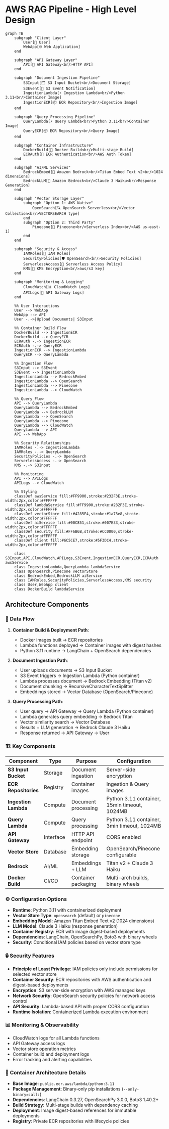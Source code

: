 # AWS RAG Pipeline - High Level Design

```mermaid
graph TB
    subgraph "Client Layer"
        User[👤 User]
        WebApp[🌐 Web Application]
    end

    subgraph "API Gateway Layer"
        API[🔌 API Gateway<br/>HTTP API]
    end

    subgraph "Document Ingestion Pipeline"
        S3Input[🗂️ S3 Input Bucket<br/>Document Storage]
        S3Event[📡 S3 Event Notification]
        IngestionLambda[⚡ Ingestion Lambda<br/>Python 3.11<br/>Container Image]
        IngestionECR[📦 ECR Repository<br/>Ingestion Image]
    end

    subgraph "Query Processing Pipeline"
        QueryLambda[⚡ Query Lambda<br/>Python 3.11<br/>Container Image]
        QueryECR[📦 ECR Repository<br/>Query Image]
    end

    subgraph "Container Infrastructure"
        DockerBuild[🐳 Docker Build<br/>Multi-stage Build]
        ECRAuth[🔐 ECR Authentication<br/>AWS Auth Token]
    end

    subgraph "AI/ML Services"
        BedrockEmbed[🧠 Amazon Bedrock<br/>Titan Embed Text v2<br/>1024 dimensions]
        BedrockLLM[🤖 Amazon Bedrock<br/>Claude 3 Haiku<br/>Response Generation]
    end

    subgraph "Vector Storage Layer"
        subgraph "Option 1: AWS Native"
            OpenSearch[🔍 OpenSearch Serverless<br/>Vector Collection<br/>VECTORSEARCH type]
        end
        subgraph "Option 2: Third Party"
            Pinecone[🌲 Pinecone<br/>Serverless Index<br/>AWS us-east-1]
        end
    end

    subgraph "Security & Access"
        IAMRoles[🔐 IAM Roles]
        SecurityPolicies[🛡️ OpenSearch<br/>Security Policies]
        ServerlessAccess[🔑 Serverless Access Policy]
        KMS[🔐 KMS Encryption<br/>aws/s3 key]
    end

    subgraph "Monitoring & Logging"
        CloudWatch[📊 CloudWatch Logs]
        APILogs[📝 API Gateway Logs]
    end

    %% User Interactions
    User --> WebApp
    WebApp --> API
    User -.->|Upload Documents| S3Input

    %% Container Build Flow
    DockerBuild --> IngestionECR
    DockerBuild --> QueryECR
    ECRAuth -.-> IngestionECR
    ECRAuth -.-> QueryECR
    IngestionECR --> IngestionLambda
    QueryECR --> QueryLambda

    %% Ingestion Flow
    S3Input --> S3Event
    S3Event --> IngestionLambda
    IngestionLambda --> BedrockEmbed
    IngestionLambda --> OpenSearch
    IngestionLambda --> Pinecone
    IngestionLambda --> CloudWatch

    %% Query Flow
    API --> QueryLambda
    QueryLambda --> BedrockEmbed
    QueryLambda --> BedrockLLM
    QueryLambda --> OpenSearch
    QueryLambda --> Pinecone
    QueryLambda --> CloudWatch
    QueryLambda --> API
    API --> WebApp

    %% Security Relationships
    IAMRoles -.-> IngestionLambda
    IAMRoles -.-> QueryLambda
    SecurityPolicies -.-> OpenSearch
    ServerlessAccess -.-> OpenSearch
    KMS -.-> S3Input

    %% Monitoring
    API --> APILogs
    APILogs --> CloudWatch

    %% Styling
    classDef awsService fill:#FF9900,stroke:#232F3E,stroke-width:2px,color:#FFFFFF
    classDef lambdaService fill:#FF9900,stroke:#232F3E,stroke-width:2px,color:#FFFFFF
    classDef vectorStore fill:#4285F4,stroke:#1a73e8,stroke-width:2px,color:#FFFFFF
    classDef aiService fill:#00C851,stroke:#007E33,stroke-width:2px,color:#FFFFFF
    classDef security fill:#FF6B6B,stroke:#CC0000,stroke-width:2px,color:#FFFFFF
    classDef client fill:#6C5CE7,stroke:#5F3DC4,stroke-width:2px,color:#FFFFFF

    class S3Input,API,CloudWatch,APILogs,S3Event,IngestionECR,QueryECR,ECRAuth awsService
    class IngestionLambda,QueryLambda lambdaService
    class OpenSearch,Pinecone vectorStore
    class BedrockEmbed,BedrockLLM aiService
    class IAMRoles,SecurityPolicies,ServerlessAccess,KMS security
    class User,WebApp client
    class DockerBuild lambdaService
```

## Architecture Components

### 🔄 **Data Flow**

1. **Container Build & Deployment Path**:
   - Docker images built → ECR repositories
   - Lambda functions deployed → Container images with digest hashes
   - Python 3.11 runtime → LangChain + OpenSearch dependencies

2. **Document Ingestion Path**:
   - User uploads documents → S3 Input Bucket
   - S3 Event triggers → Ingestion Lambda (Python container)
   - Lambda processes document → Bedrock Embedding (Titan v2)
   - Document chunking → RecursiveCharacterTextSplitter
   - Embeddings stored → Vector Database (OpenSearch/Pinecone)

3. **Query Processing Path**:
   - User query → API Gateway → Query Lambda (Python container)
   - Lambda generates query embedding → Bedrock Titan
   - Vector similarity search → Vector Database
   - Results + LLM generation → Bedrock Claude 3 Haiku
   - Response returned → API Gateway → User

### 🏗️ **Key Components**

| Component | Type | Purpose | Configuration |
|-----------|------|---------|---------------|
| **S3 Input Bucket** | Storage | Document ingestion | Server-side encryption |
| **ECR Repositories** | Registry | Container images | Ingestion & Query images |
| **Ingestion Lambda** | Compute | Document processing | Python 3.11 container, 15min timeout, 1024MB |
| **Query Lambda** | Compute | Query processing | Python 3.11 container, 3min timeout, 1024MB |
| **API Gateway** | Interface | HTTP API endpoint | CORS enabled |
| **Vector Store** | Database | Embedding storage | OpenSearch/Pinecone configurable |
| **Bedrock** | AI/ML | Embeddings + LLM | Titan v2 + Claude 3 Haiku |
| **Docker Build** | CI/CD | Container packaging | Multi-arch builds, binary wheels |

### ⚙️ **Configuration Options**

- **Runtime**: Python 3.11 with containerized deployment
- **Vector Store Type**: `opensearch` (default) or `pinecone` 
- **Embedding Model**: Amazon Titan Embed Text v2 (1024 dimensions)
- **LLM Model**: Claude 3 Haiku (response generation)
- **Container Registry**: ECR with image digest-based deployments
- **Dependencies**: LangChain, OpenSearchPy, Boto3 with binary wheels
- **Security**: Conditional IAM policies based on vector store type

### 🔒 **Security Features**

- **Principle of Least Privilege**: IAM policies only include permissions for selected vector store
- **Container Security**: ECR repositories with AWS authentication and digest-based deployments
- **Encryption**: S3 server-side encryption with AWS managed keys
- **Network Security**: OpenSearch security policies for network access control
- **API Security**: Lambda-based API with proper CORS configuration
- **Runtime Isolation**: Containerized Lambda execution environment

### 📊 **Monitoring & Observability**

- CloudWatch logs for all Lambda functions
- API Gateway access logs  
- Vector store operation metrics
- Container build and deployment logs
- Error tracking and alerting capabilities

### 🐳 **Container Architecture Details**

- **Base Image**: `public.ecr.aws/lambda/python:3.11`
- **Package Management**: Binary-only pip installations (`--only-binary=:all:`)
- **Dependencies**: LangChain 0.3.27, OpenSearchPy 3.0.0, Boto3 1.40.2+
- **Build Strategy**: Multi-stage builds with dependency caching
- **Deployment**: Image digest-based references for immutable deployments
- **Registry**: Private ECR repositories with lifecycle policies